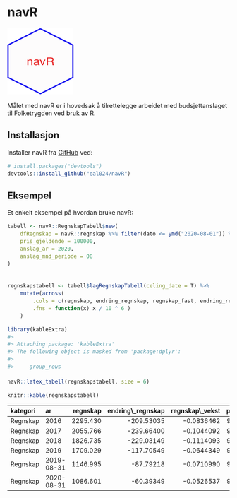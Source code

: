 
<!-- README.md is generated from README.Rmd. Please edit that file -->

# navR

<img src="inst/figures/logo_navR.png" width="150" height="150"/>

Målet med navR er i hovedsak å tilrettelegge arbeidet med
budsjettanslaget til Folketrygden ved bruk av R.

## Installasjon

Installer navR fra [GitHub](https://github.com/) ved:

``` r
# install.packages("devtools")
devtools::install_github("eal024/navR")
```

## Eksempel

Et enkelt eksempel på hvordan bruke navR:

``` r
tabell <- navR::RegnskapTabell$new(
    dfRegnskap = navR::regnskap %>% filter(dato <= ymd("2020-08-01")) %>% rename( pris = g),
    pris_gjeldende = 100000,
    anslag_ar = 2020,
    anslag_mnd_periode = 08
)


regnskapstabell <- tabell$lagRegnskapTabell(celing_date = T) %>%
    mutate(across(
        .cols = c(regnskap, endring_regnskap, regnskap_fast, endring_regnskap_f),
        .fns = function(x) x / 10 ^ 6 ) 
    )
```

``` r
library(kableExtra)
#> 
#> Attaching package: 'kableExtra'
#> The following object is masked from 'package:dplyr':
#> 
#>     group_rows

navR::latex_tabell(regnskapstabell, size = 6)
```

``` r
knitr::kable(regnskapstabell)
```

<table>
<thead>
<tr>
<th style="text-align:left;">
kategori
</th>
<th style="text-align:left;">
ar
</th>
<th style="text-align:right;">
regnskap
</th>
<th style="text-align:right;">
endring\_regnskap
</th>
<th style="text-align:right;">
regnskap\_vekst
</th>
<th style="text-align:right;">
pris\_snitt
</th>
<th style="text-align:right;">
regnskap\_fast
</th>
<th style="text-align:right;">
endring\_regnskap\_f
</th>
<th style="text-align:right;">
regnskap\_fast\_vekst
</th>
</tr>
</thead>
<tbody>
<tr>
<td style="text-align:left;">
Regnskap
</td>
<td style="text-align:left;">
2016
</td>
<td style="text-align:right;">
2295.430
</td>
<td style="text-align:right;">
-209.53035
</td>
<td style="text-align:right;">
-0.0836462
</td>
<td style="text-align:right;">
91740.00
</td>
<td style="text-align:right;">
2502.104
</td>
<td style="text-align:right;">
-296.67207
</td>
<td style="text-align:right;">
-0.1060006
</td>
</tr>
<tr>
<td style="text-align:left;">
Regnskap
</td>
<td style="text-align:left;">
2017
</td>
<td style="text-align:right;">
2055.766
</td>
<td style="text-align:right;">
-239.66400
</td>
<td style="text-align:right;">
-0.1044092
</td>
<td style="text-align:right;">
93281.33
</td>
<td style="text-align:right;">
2203.834
</td>
<td style="text-align:right;">
-298.26950
</td>
<td style="text-align:right;">
-0.1192075
</td>
</tr>
<tr>
<td style="text-align:left;">
Regnskap
</td>
<td style="text-align:left;">
2018
</td>
<td style="text-align:right;">
1826.735
</td>
<td style="text-align:right;">
-229.03149
</td>
<td style="text-align:right;">
-0.1114093
</td>
<td style="text-align:right;">
95800.00
</td>
<td style="text-align:right;">
1906.821
</td>
<td style="text-align:right;">
-297.01329
</td>
<td style="text-align:right;">
-0.1347711
</td>
</tr>
<tr>
<td style="text-align:left;">
Regnskap
</td>
<td style="text-align:left;">
2019
</td>
<td style="text-align:right;">
1709.029
</td>
<td style="text-align:right;">
-117.70549
</td>
<td style="text-align:right;">
-0.0644349
</td>
<td style="text-align:right;">
98866.33
</td>
<td style="text-align:right;">
1728.626
</td>
<td style="text-align:right;">
-178.19513
</td>
<td style="text-align:right;">
-0.0934514
</td>
</tr>
<tr>
<td style="text-align:left;">
Regnskap
</td>
<td style="text-align:left;">
2019-08-31
</td>
<td style="text-align:right;">
1146.995
</td>
<td style="text-align:right;">
-87.79218
</td>
<td style="text-align:right;">
-0.0710990
</td>
<td style="text-align:right;">
98370.50
</td>
<td style="text-align:right;">
1165.995
</td>
<td style="text-align:right;">
-130.25392
</td>
<td style="text-align:right;">
-0.1004853
</td>
</tr>
<tr>
<td style="text-align:left;">
Regnskap
</td>
<td style="text-align:left;">
2020-08-31
</td>
<td style="text-align:right;">
1086.601
</td>
<td style="text-align:right;">
-60.39349
</td>
<td style="text-align:right;">
-0.0526537
</td>
<td style="text-align:right;">
99858.00
</td>
<td style="text-align:right;">
1088.147
</td>
<td style="text-align:right;">
-77.84821
</td>
<td style="text-align:right;">
-0.0667655
</td>
</tr>
</tbody>
</table>
